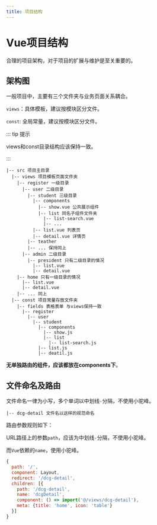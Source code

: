 ```yaml
---
title: 项目结构
---
```


# Vue项目结构

合理的项目架构，对于项目的扩展与维护是至关重要的。

## 架构图

一般项目中，主要有三个文件夹与业务页面关系耦合。

`views`：具体模板，建议按模块区分文件。

`const`: 全局常量，建议按模块区分文件。

::: tip 提示

views和const目录结构应该保持一致。

:::

```
|-- src 项目主目录
  |-- views 项目模板页面文件夹
    |-- register 一级目录
      |-- user 二级目录
        |-- student 三级目录
          |-- components
            |-- show.vue 公共展示组件
            |-- list 同名子组件文件夹
              |-- list-search.vue
              |-- ...
          |-- list.vue 列表页
          |-- detail.vue 详情页
        |-- teather
        |-- ... 保持同上
      |-- admin 二级目录
        |-- president 只有二级目录的情况
          |-- list.vue
          |-- detail.vue
    |-- home 只有一级目录的情况
      |-- list.vue
      |-- detail.vue
    |-- ... 同上
  |-- const 项目常量存放文件夹
    |-- fields 表格表单 与views保持一致
      |-- register
        |-- user
          |-- student
            |-- components
              |-- show.js
              |-- list
                |-- list-search.js
            |-- list.js
            |-- deatil.js
```

**无单独路由的组件，应该都放在components下**。

## 文件命名及路由

文件命名一律为小写，多个单词以中划线`-`分隔，不使用小驼峰。

```
|-- dcg-detail 文件名以这样的规范命名
```

路由参数规则如下：

URL路径上的参数`path`，应该为中划线`-`分隔，不使用小驼峰。

而`Vue`依赖的`name`，使用小驼峰。

```js
{
  path: '/',
  component: Layout,
  redirect: '/dcg-detail',
  children: [{
    path: '/dcg-detail',
    name: 'dcgDetail',
    component: () => import('@/views/dcg-detail'),
    meta: {title: 'home', icon: 'table'}
  }]
}
```

